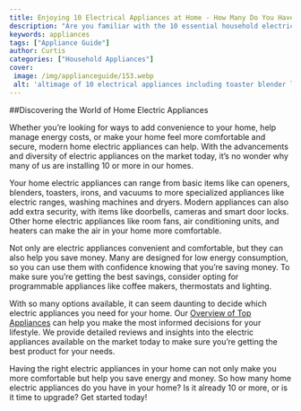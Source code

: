 ```yaml
---
title: Enjoying 10 Electrical Appliances at Home - How Many Do You Have
description: "Are you familiar with the 10 essential household electrical appliances that make home life easier and more comfortable Find out how many you have in your home and enjoy the benefits of having them"
keywords: appliances
tags: ["Appliance Guide"]
author: Curtis
categories: ["Household Appliances"]
cover: 
 image: /img/applianceguide/153.webp
 alt: 'altimage of 10 electrical appliances including toaster blender light speaker and fan'
---
```

##Discovering the World of Home Electric Appliances

Whether you’re looking for ways to add convenience to your home, help manage energy costs, or make your home feel more comfortable and secure, modern home electric appliances can help. With the advancements and diversity of electric appliances on the market today, it’s no wonder why many of us are installing 10 or more in our homes.

Your home electric appliances can range from basic items like can openers, blenders, toasters, irons, and vacuums to more specialized appliances like electric ranges, washing machines and dryers. Modern appliances can also add extra security, with items like doorbells, cameras and smart door locks. Other home electric appliances like room fans, air conditioning units, and heaters can make the air in your home more comfortable.

Not only are electric appliances convenient and comfortable, but they can also help you save money. Many are designed for low energy consumption, so you can use them with confidence knowing that you’re saving money. To make sure you’re getting the best savings, consider opting for programmable appliances like coffee makers, thermostats and lighting.

With so many options available, it can seem daunting to decide which electric appliances you need for your home. Our [Overview of Top Appliances](./pages/appliance-overview) can help you make the most informed decisions for your lifestyle. We provide detailed reviews and insights into the electric appliances available on the market today to make sure you’re getting the best product for your needs.

Having the right electric appliances in your home can not only make you more comfortable but help you save energy and money. So how many home electric appliances do you have in your home? Is it already 10 or more, or is it time to upgrade? Get started today!
